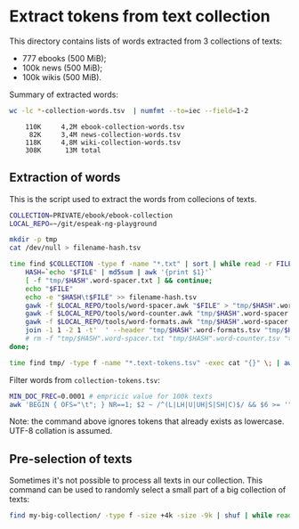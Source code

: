 Extract tokens from text collection
=====================================

This directory contains lists of words extracted from 3 collections of texts:

* 777 ebooks (500 MiB);
* 100k news (500 MiB);
* 100k wikis (500 MiB).

Summary of extracted words:

```bash
wc -lc *-collection-words.tsv  | numfmt --to=iec --field=1-2
```
```
    110K     4,2M ebook-collection-words.tsv
     82K     3,4M news-collection-words.tsv
    118K     4,8M wiki-collection-words.tsv
    308K      13M total
```

Extraction of words
--------------------

This is the script used to extract the words from collecions of texts.

```bash
COLLECTION=PRIVATE/ebook/ebook-collection
LOCAL_REPO=~/git/espeak-ng-playground
```
```bash
mkdir -p tmp
cat /dev/null > filename-hash.tsv
```
```bash
time find $COLLECTION -type f -name "*.txt" | sort | while read -r FILE; do
	HASH=`echo "$FILE" | md5sum | awk '{print $1}'`
	[ -f "tmp/$HASH".word-spacer.txt ] && continue;
	echo "$FILE"
	echo -e "$HASH\t$FILE" >> filename-hash.tsv
	gawk -f $LOCAL_REPO/tools/word-spacer.awk "$FILE" > "tmp/$HASH".word-spacer.txt;
	gawk -f $LOCAL_REPO/tools/word-counter.awk "tmp/$HASH".word-spacer.txt > "tmp/$HASH".word-counter.tsv;
	gawk -f $LOCAL_REPO/tools/word-formats.awk "tmp/$HASH".word-spacer.txt > "tmp/$HASH".word-formats.tsv;
	join -1 1 -2 1 -t'	' --header "tmp/$HASH".word-formats.tsv "tmp/$HASH".word-counter.tsv > "tmp/$HASH".text-tokens.tsv;
	# rm -f "tmp/$HASH".word-spacer.txt "tmp/$HASH".word-counter.tsv "tmp/$HASH".word-formats.tsv;
done;
```
```bash
time find tmp/ -type f -name "*.text-tokens.tsv" -exec cat "{}" \; | awk '$1 == "TOKEN" && $2 == "FORMAT" { DOC_TOTAL++; next; } { TOKEN[$1]; F[$1]=$2; TC[$1]+=$3; DC[$1]++; } END { OFS="\t"; TOK_TOTAL=length(TOKEN); print "TOKEN", "FORMAT", "TOK_COUNT", "TOK_FRAC", "DOC_COUNT", "DOC_FRAC"; for (i in TOKEN) print i, F[i], TC[i], TC[i]/TOK_TOTAL, DC[i], DC[i]/DOC_TOTAL | "sort -t'"'	'"' -k1,1"; }' > collection-tokens.tsv
```

Filter words from `collection-tokens.tsv`:

```bash
MIN_DOC_FREC=0.0001 # empricic value for 100k texts
awk 'BEGIN { OFS="\t"; } NR==1; $2 ~ /^(L|LH|U|UH|S|SH|C)$/ && $6 >= '"$MIN_DOC_FREC"' { if ($2 ~ /^(L|LH)$/) { LOWER[tolower($1)]; } else { if (tolower($1) in LOWER) next; } print; }' collection-tokens.tsv > collection-words.tsv
```

Note: the command above ignores tokens that already exists as lowercase. UTF-8 collation is assumed.

Pre-selection of texts
--------------------------

Sometimes it's not possible to process all texts in our collection. This command can be used to randomly select a small part of a big collection of texts:

```bash
find my-big-collection/ -type f -size +4k -size -9k | shuf | while read -r i; do [ $(( $RANDOM % 100 )) -gt 10 ] && continue; cp -v --update=none --parents "$i" smaller-collection/; done;
```

